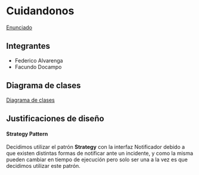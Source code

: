 # Cuidandonos
[Enunciado](Cuidandonos_Enunciado.pdf)
## Integrantes
- Federico Alvarenga
- Facundo Docampo
## Diagrama de clases
[Diagrama de clases](Cuidandonos.iml)
## Justificaciones de diseño
#### Strategy Pattern
Decidimos utilizar el patrón **Strategy** con la interfaz Notificador debido a que existen distintas formas de notificar ante un incidente, y como la misma pueden cambiar en tiempo de ejecución pero solo ser una a la vez es que decidimos utilizar este patrón.